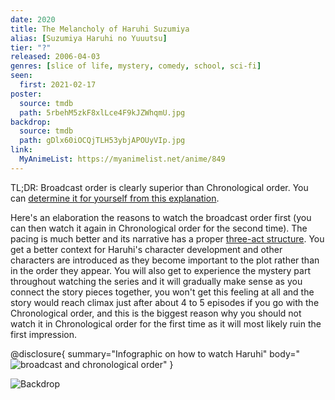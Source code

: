 ```yaml
---
date: 2020
title: The Melancholy of Haruhi Suzumiya
alias: [Suzumiya Haruhi no Yuuutsu]
tier: "?"
released: 2006-04-03
genres: [slice of life, mystery, comedy, school, sci-fi]
seen:
  first: 2021-02-17
poster:
  source: tmdb
  path: 5rbehM5zkF8xlLce4F9kJZWhqmU.jpg
backdrop:
  source: tmdb
  path: gDlx60iOCQjTLH53ybjAPOUyVIp.jpg
link:
  MyAnimeList: https://myanimelist.net/anime/849
---
```


<!-- TODO: explain ways to watch -->

TL;DR: Broadcast order is clearly superior than Chronological order. You can [determine it for yourself from this explanation](https://www.reddit.com/r/anime/comments/1w8ggp/wanting_to_watch_the_melancholy_of_haruhi_suzumiya/cezq5xx).

Here's an elaboration the reasons to watch the broadcast order first (you can then watch it again in Chronological order for the second time). The pacing is much better and its narrative has a proper [three-act structure](https://en.wikipedia.org/wiki/Three-act_structure). You get a better context for Haruhi's character development and other characters are introduced as they become important to the plot rather than in the order they appear. You will also get to experience the mystery part throughout watching the series and it will gradually make sense as you connect the story pieces together, you won't get this feeling at all and the story would reach climax just after about 4 to 5 episodes if you go with the Chronological order, and this is the biggest reason why you should not watch it in Chronological order for the first time as it will most likely ruin the first impression.

@disclosure{
  summary="Infographic on how to watch Haruhi"
  body="![broadcast and chronological order](https://i.imgur.com/CMaAuPB.png)"
}

![Backdrop](https://image.tmdb.org/t/p/w1280/gDlx60iOCQjTLH53ybjAPOUyVIp.jpg "Source: TMDB")
